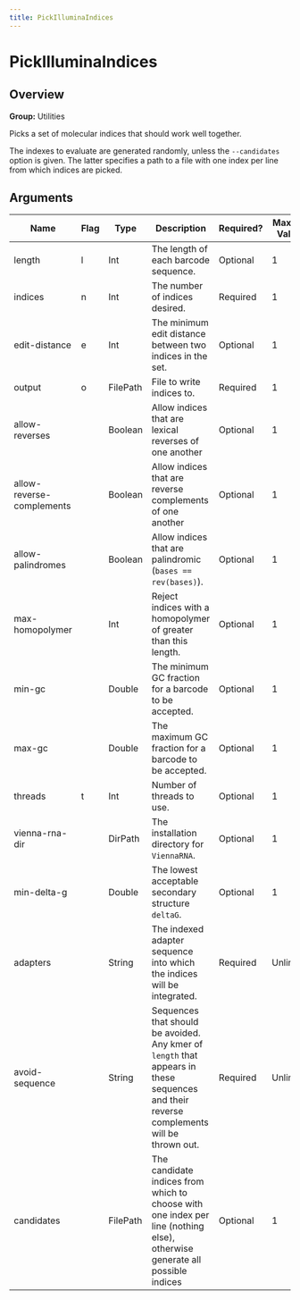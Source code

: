 ```yaml
---
title: PickIlluminaIndices
---
```


# PickIlluminaIndices

## Overview
**Group:** Utilities

Picks a set of molecular indices that should work well together.

The indexes to evaluate are generated randomly, unless the `--candidates` option is given.  The latter
specifies a path to a file with one index per line from which indices are picked.

## Arguments

|Name|Flag|Type|Description|Required?|Max # of Values|Default Value(s)|
|----|----|----|-----------|---------|---------------|----------------|
|length|l|Int|The length of each barcode sequence.|Optional|1|8|
|indices|n|Int|The number of indices desired.|Required|1||
|edit-distance|e|Int|The minimum edit distance between two indices in the set.|Optional|1|3|
|output|o|FilePath|File to write indices to.|Required|1||
|allow-reverses||Boolean|Allow indices that are lexical reverses of one another|Optional|1|false|
|allow-reverse-complements||Boolean|Allow indices that are reverse complements of one another|Optional|1|false|
|allow-palindromes||Boolean|Allow indices that are palindromic (`bases == rev(bases)`).|Optional|1|false|
|max-homopolymer||Int|Reject indices with a homopolymer of greater than this length.|Optional|1|2|
|min-gc||Double|The minimum GC fraction for a barcode to be accepted.|Optional|1|0.0|
|max-gc||Double|The maximum GC fraction for a barcode to be accepted.|Optional|1|0.7|
|threads|t|Int|Number of threads to use.|Optional|1|4|
|vienna-rna-dir||DirPath|The installation directory for `ViennaRNA`.|Optional|1||
|min-delta-g||Double|The lowest acceptable secondary structure `deltaG`.|Optional|1|-10.0|
|adapters||String|The indexed adapter sequence into which the indices will be integrated.|Required|Unlimited|AATGATACGGCGACCACCGAGATCTACACNNNNNNNNACACTCTTTCCCTACACGACGCTCTTCCGATCT, AGATCGGAAGAGCACACGTCTGAACTCCAGTCACNNNNNNNNATCTCGTATGCCGTCTTCTGCTTG|
|avoid-sequence||String|Sequences that should be avoided.  Any kmer of `length` that appears in these sequences and their reverse complements will be thrown out.|Required|Unlimited|AATGATACGGCGACCACCGAGATCTACACTCTTTCCCTACACGACGCTCTTCCGATCT, AGATCGGAAGAGCGGTTCAGCAGGAATGCCGAGACCGATCTCGTATGCCGTCTTCTGCTTG, AATGATACGGCGACCACCGAGATCTACACTCTTTCCCTACACGACGCTCTTCCGATCT, AGATCGGAAGAGCACACGTCTGAACTCCAGTCACNNNNNNNNATCTCGTATGCCGTCTTCTGCTTG, AATGATACGGCGACCACCGAGATCTACACTCTTTCCCTACACGACGCTCTTCCGATCT, AGATCGGAAGAGCTCGTATGCCGTCTTCTGCTTG, AATGATACGGCGACCACCGAGATCTACACGCCTCCCTCGCGCCATCAGAGATGTGTATAAGAGACAG, CTGTCTCTTATACACATCTCTGAGCGGGCTGGCAAGGCAGACCGNNNNNNNNATCTCGTATGCCGTCTTCTGCTTG, AATGATACGGCGACCACCGAGATCTACACNNNNNNNNTCGTCGGCAGCGTCAGATGTGTATAAGAGACAG, CTGTCTCTTATACACATCTCCGAGCCCACGAGACNNNNNNNNATCTCGTATGCCGTCTTCTGCTTG, AATGATACGGCGACCACCGAGATCTACACNNNNNNNNACACTCTTTCCCTACACGACGCTCTTCCGATCT, AGATCGGAAGAGCACACGTCTGAACTCCAGTCACNNNNNNNNATCTCGTATGCCGTCTTCTGCTTG|
|candidates||FilePath|The candidate indices from which to choose with one index per line (nothing else), otherwise generate all possible indices|Optional|1||

